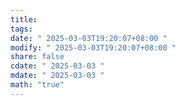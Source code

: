 ```yaml
---
title: 
tags: 
date: " 2025-03-03T19:20:07+08:00 "
modify: " 2025-03-03T19:20:07+08:00 "
share: false
cdate: " 2025-03-03 "
mdate: " 2025-03-03 "
math: "true"
---
```

